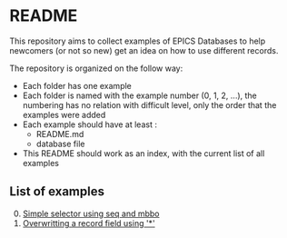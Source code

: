 # README

This repository aims to collect examples of EPICS Databases to help newcomers
(or not so new) get an idea on how to use different records.

The repository is organized on the follow way:
* Each folder has one example
* Each folder is named with the example number (0, 1, 2, ...), the numbering
has no relation with difficult level, only the order that the examples
were added
* Each example should have at least :
    * README.md
    * database file
* This README should work as an index, with the current list of all examples

## List of examples

0. [Simple selector using seq and mbbo](0/)
1. [Overwritting a record field using '*'](1/)
